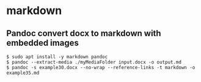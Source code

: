 markdown
========

## Pandoc convert docx to markdown with embedded images

    $ sudo apt install -y markdown pandoc
    $ pandoc --extract-media ./myMediaFolder input.docx -o output.md
    $ pandoc -s example30.docx --no-wrap --reference-links -t markdown -o example35.md
